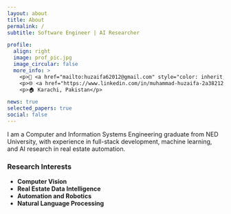 ```yaml
---
layout: about
title: About
permalink: /
subtitle: Software Engineer | AI Researcher

profile:
  align: right
  image: prof_pic.jpg
  image_circular: false
  more_info: >
    <p>📧 <a href="mailto:huzaifa62012@gmail.com" style="color: inherit; text-decoration: underline;">huzaifa62012@gmail.com</a></p>    
    <p>🌐 <a href="https://www.linkedin.com/in/muhammad-huzaifa-2a3821249/" style="color: inherit; text-decoration: underline;">linkedin.com/in/muhammad-huzaifa-2a3821249</a></p>
    <p>🏠 Karachi, Pakistan</p>

news: true
selected_papers: true
social: false
---
```


<p>I am a Computer and Information Systems Engineering graduate from NED University, with experience in full-stack development, machine learning, and AI research in real estate automation.</p>

<h3><strong>Research Interests</strong></h3>
<ul>
    <li><strong>Computer Vision</strong></li>
    <li><strong>Real Estate Data Intelligence</strong></li>
    <li><strong>Automation and Robotics</strong></li>
    <li><strong>Natural Language Processing</strong></li>
</ul>
